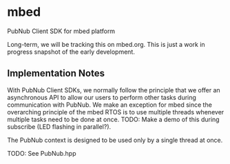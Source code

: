 mbed
====

PubNub Client SDK for mbed platform

Long-term, we will be tracking this on mbed.org. This is just
a work in progress snapshot of the early development.


Implementation Notes
--------------------

With PubNub Client SDKs, we normally follow the principle that we
offer an asynchronous API to allow our users to perform other tasks
during communication with PubNub.  We make an exception for mbed
since the overarching principle of the mbed RTOS is to use multiple
threads whenever multiple tasks need to be done at once.  TODO:
Make a demo of this during subscribe (LED flashing in parallel?).

The PubNub context is designed to be used only by a single thread
at once.

TODO: See PubNub.hpp
